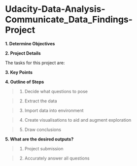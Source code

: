 
# Udacity-Data-Analysis-Communicate_Data_Findings-Project

 **1. Determine Objectives**


**2. Project Details**


The tasks for this project are:



**3. Key Points**


**4. Outline of Steps** 

>1. Decide what questions to pose

>2. Extract the data  

>3. Import data into environment  

>4. Create visualisations to aid and augment exploration 

>5. Draw conclusions


**5. What are the desired outputs?** 

>1. Project submission 

>2. Accurately answer all questions 
